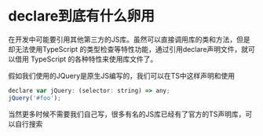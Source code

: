 # **declare到底有什么卵用**

在开发中可能要引用其他第三方的JS库。虽然可以直接调用库的类和方法，但是却无法使用TypeScript 的类型检查等特性功能，通过引用declare声明文件，就可以借用 TypeScript 的各种特性来使用库文件了。

假如我们使用的JQuery是原生JS编写的，我们可以在TS中这样声明和使用

```js
declare var jQuery: (selector: string) => any;
jQuery('#foo');
```

当然更多时候不需要我们自己写，很多有名的JS库已经有了官方的TS声明库，可以自行搜索